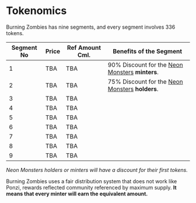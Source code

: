 # Tokenomics

Burning Zombies has nine segments, and every segment involves 336 tokens.

| Segment No | Price | Ref Amount Cml. | Benefits of the Segment                                                          |
|------------|-------|-----------------|----------------------------------------------------------------------------------|
| 1          | TBA   | TBA             | 90% Discount for the [Neon Monsters](https://www.neonmonsters.net/) **minters**. |
| 2          | TBA   | TBA             | 75% Discount for the [Neon Monsters](https://www.neonmonsters.net/) **holders**. |
| 3          | TBA   | TBA             |                                                                                  |
| 4          | TBA   | TBA             |                                                                                  |
| 5          | TBA   | TBA             |                                                                                  |
| 6          | TBA   | TBA             |                                                                                  |
| 7          | TBA   | TBA             |                                                                                  |
| 8          | TBA   | TBA             |                                                                                  |
| 9          | TBA   | TBA             |                                                                                  |

*Neon Monsters holders or minters will have a discount for their first tokens.*

Burning Zombies uses a fair distribution system that does not work like Ponzi, rewards reflected community referenced by maximum supply. **It means that every minter will earn the equivalent amount.**
